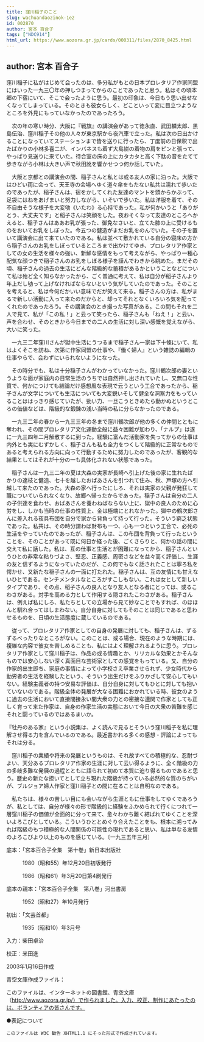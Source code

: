 ```yaml
---
title: 窪川稲子のこと
slug: wachuandaozinok-1e2
id: 002870
author: 宮本 百合子
tags: ["NDC914"]
html_url: https://www.aozora.gr.jp/cards/000311/files/2870_8425.html
---
```


## author: 宮本 百合子

窪川稲子に私がはじめて会ったのは、多分私がもとの日本プロレタリア作家同盟にはいった一九三〇年の押しつまってからのことであったと思う。私はその頃本郷の下宿にいて、そこで会ったように思う。最初の印象は、今日もう思い出せなくなってしまっている。そのときも彼女らしく、どこといって変に目立つようなところを外見にもっていなかったのであったろう。

　次の年の寒い時分、大阪に『戦旗』の講演会があって徳永直、武田麟太郎、黒島伝治、窪川稲子その他の人々が東京駅から夜汽車で立った。私は次の日出かけることになっていてステーションまで皆を送りに行ったら、丁度前の日保釈で出たばかりの小林多喜二が、インバネスも着ず大島絣の着物の肩をピンと張って、やっぱり見送りに来ていた。待合室の床の上にカタカタと高く下駄の音をたてて歩きながら小林は大きい声で秋田訛を響かせつつ何か話していた。

　大阪と京都との講演会の間、稲子さんと私とは或る友人の家に泊った。大阪ではひどい雨に会って、天王寺の会場へゆく道々傘をもたない私共は濡れて歩いたのであったが、稲子さんは、宿をかしてくれた友達のマントを頭からかぶって、足袋にはねをあげまいと努力しながら、いそいで歩いた。私は洋服を着て、その不自由そうな様子を大変劬《いたわ》る心持であった。私が何かいうと「ありがとう、大丈夫です」と稲子さんは笑顔をした。夜おそくなって友達のところへかえると、稲子さんはああお乳が張った、御免なさいと、立てた膝の上に受けるものをおいてお乳をしぼった。今五つの健造がまだお乳をのんでいた。その子を置いて講演会に出て来ていたのである。私は並べて敷かれている自分の寝床の方から稲子さんのお乳をしぼっているところまで出かけてゆき、プロレタリア作家としての女の生活を様々の強い、新鮮な感情をもって考えながら、やっぱり一種心配気な顔つきで稲子さんのお乳をしぼる様子を謹んでわきから眺めた。まだその頃、稲子さんの過去の生活にどんな階級的な蓄積があるかということなどについて私は殆ど全く知らなかったから、ごく普通に考えて、私は自分が稲子さんより年上だし劬って上げなければならないという気がしていたのであった。そのことを考えると、私は今何だかいい意味でだが笑えて来る。稲子さんの方は、私がまるで新しい活動に入って来たのだからと、却ってそれとなくいろいろ気を配ってくれたのであったろう。その講演会のとき撮った写真がある。この間もそれを二人で見て、私が「この私！」と云って笑ったら、稲子さんも「ねえ！」と云い、声を合わせ、そのときから今日までの二人の生活に対し深い感慨を覚えながら、大いに笑った。

　一九三二年窪川さんが獄中生活にうつるまで稲子さん一家は下十條にいて、私はよくそこを訪ね、次第に作家同盟の仕事や、『働く婦人』という雑誌の編輯の仕事やらで、会わずにいられないようになった。

　その時分でも、私は十分稲子さんがわかっていなかった。窪川鶴次郎の妻というような面が家庭内の日常生活のうちでは自然押し出されていたし、又無口な性質で、何かにつけても結論だけ感想風な表現で云うという工合であったから、稲子さんが文学についても生活についても大変鋭いそして健全な洞察力をもっていることははっきり感じていたが、勁い力、一旦こうときめたら動かぬというところの価値などは、階級的な鍛錬の浅い当時の私に分らなかったのである。

　一九三二年の春から一九三三年の冬まで窪川鶴次郎が他の多くの仲間とともに奪われ、その間プロレタリア文化運動全般に益々困難が加わり、「ナルプ」は遂に一九三四年二月解散するに到った。経験に富んだ活動家を失ってからの仕事は内外とも実にむずかしく、稲子さんも私も全力をつくして階級的に正常なものであると考えられる方向に向って行動するために努力したのであったが、客観的な結果としてはそれが十分の一も具体化されない状態であった。

　稲子さんは一九三二年の夏は大森の実家が長崎へ引上げた後の家に生れたばかりの達枝と健造、七十を越したおばあさんを引つれて住み、秋、戸塚の方へ引越して来たのであった。大森の家へ行ったにしろ、それは実家の父親が発狂して職についていられなくなり、故郷へ帰ったからであった。稲子さんは自分の二人の子供達を食わせ、おばあさんを養わねばならない上に、獄中の良人のために心労をし、しかも当時の仕事の性質上、金は極端にとれなかった。獄中の鶴次郎さんに差入れる夜具布団を自分で家から背負って持って行った。そういう窮乏状態であった。私共は、その時分謂わば財布も一つ、心も一つという工合で、必死の生活をやっていたのであったが、稲子さんは、この布団を背負って行ったということを、そのことがあって既に何日か経った後、ごくさらりと、何かの話の間に交えて私に話した。私は、互の仕事と生活とが困難になってから、稲子さんというひとの非常な粘りづよさ、堅忍、正義感、周密さなどを益々高く評価し、生涯の友と信ずるようになっていたのだが、この何でもなく話されたことは寧ろ私を愕かせ、又新たな稲子さんの一面に打たれた。稲子さんは、互の友情にも甘えないひとである。センチメンタルなところがすこしもない。これは女として新しいタイプであり、その点、稲子さんの良人となり友人となる者にとっては、或るこわさがある。対手を高める力として作用する隠されたこわさがある。稲子さんは、例えば私にしろ、私たちとしての立場から見て妙なことでもすれば、のほほんと馴れ合ってはしまわない。自分自身に対してもそのことは同じであると思わせるものを、日頃の生活態度に蔵しているのである。

　従って、プロレタリア作家としての自身の発展に対しても、稲子さんは、ずるずるべったりなところがない。このことは、或る場合、現在のような時期には、複雑な内容で彼女を苦しめることも、私にはよく理解されるように思う。プロレタリア作家として窪川稲子は、作品の或る情趣とか、リリカルな効果とかそんなものでは安心しない深く真面目な芸術家としての感覚をもっている。又、自分の作家的出生即ち、家庭の事情によって小学校さえ卒業させられず、少女時代から勤労者の生活を経験したという、そういう出生だけをふりかざして安心してもいない。経験主義者の持つ安易な評価は、自分自身に対してもひとに対しても抱いていないのである。階級全体の発展が大なる困難におかれている時、彼女のように過去の生活において直接間接永い間大衆の力との密接な連関で作家としても正しく育って来た作家は、自身の作家生活の実態において今日の大衆の苦難を感じそれと闘っているのではあるまいか。

『牡丹のある家』という小説集は、よく読んで見るとそういう窪川稲子を私に理解させ得る力を含んでいるのである。最近書かれる多くの感想・評論によってもそれは分る。

　窪川稲子の業績や将来の発展というものは、それ故すべての積極的な、忍耐づよい、天分あるプロレタリア作家の生涯に対して云い得るように、全く階級の力の多岐多難な発展の過程とともに語られて初めて本質に迫り得るものであると思う。歴史の新たな担いてとして立ち現れた階級が持っている必然的な質のちがいが、ブルジョア婦人作家と窪川稲子との間に在ることは自明なのである。

　私たちは、様々の苦しい目にも会いながら生涯ともに仕事をしてゆくであろうが、私としては、自分が様々の形で階級的に経験をふかめられて行くにつれて一層窪川稲子の価値が全面的に分って来て、愈々わかち難く結ばれてゆくことを深いよろこびとしている。こういうひととめぐり合えたことをも、根本に溯ってみれば階級のもつ積極的な人間関係の可能性の現れであると思い、私は単なる友情のよろこびより以上のものを感じている。〔一九三五年三月〕













底本：「宮本百合子全集　第十巻」新日本出版社


　　　1980（昭和55）年12月20日初版発行

　　　1986（昭和61）年3月20日第4刷発行

底本の親本：「宮本百合子全集　第八巻」河出書房

　　　1952（昭和27）年10月発行

初出：「文芸首都」

　　　1935（昭和10）年3月号

入力：柴田卓治

校正：米田進

2003年1月16日作成

青空文庫作成ファイル：

このファイルは、インターネットの図書館、青空文庫（http://www.aozora.gr.jp/）で作られました。入力、校正、制作にあたったのは、ボランティアの皆さんです。











●表記について


	このファイルは W3C 勧告 XHTML1.1 にそった形式で作成されています。